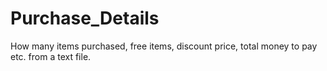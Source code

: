 # Purchase_Details
How many items purchased,  free items, discount price, total money to pay etc. from a text file.
